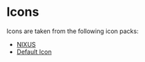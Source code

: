 Icons
=====

Icons are taken from the following icon packs:

- [NIXUS](http://www.tutorial9.net/downloads/nixus-icon-pack-60-beautiful-premium-icons-free/)
- [Default Icon](http://www.defaulticon.com/)